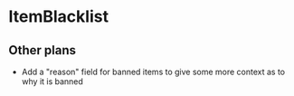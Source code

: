 # ItemBlacklist

## Other plans
  - Add a "reason" field for banned items to give some more context as to why it is banned
